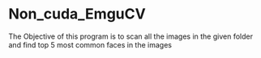 # Non_cuda_EmguCV
The Objective of this program is to scan all the images in the given folder and find top 5 most common faces in the images
